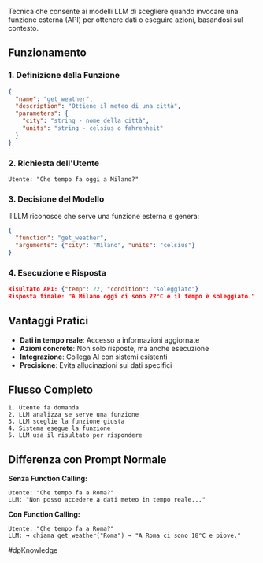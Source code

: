 Tecnica che consente ai modelli LLM di scegliere quando invocare una funzione esterna (API) per ottenere dati o eseguire azioni, basandosi sul contesto.

## Funzionamento

### 1. **Definizione della Funzione**

```json
{
  "name": "get_weather",
  "description": "Ottiene il meteo di una città",
  "parameters": {
    "city": "string - nome della città",
    "units": "string - celsius o fahrenheit"
  }
}

```

### 2. **Richiesta dell'Utente**

```
Utente: "Che tempo fa oggi a Milano?"

```

### 3. **Decisione del Modello**

Il LLM riconosce che serve una funzione esterna e genera:

```json
{
  "function": "get_weather",
  "arguments": {"city": "Milano", "units": "celsius"}
}

```

### 4. **Esecuzione e Risposta**

```json
Risultato API: {"temp": 22, "condition": "soleggiato"}
Risposta finale: "A Milano oggi ci sono 22°C e il tempo è soleggiato."

```

## Vantaggi Pratici

- **Dati in tempo reale**: Accesso a informazioni aggiornate
- **Azioni concrete**: Non solo risposte, ma anche esecuzione
- **Integrazione**: Collega AI con sistemi esistenti
- **Precisione**: Evita allucinazioni sui dati specifici

## Flusso Completo

```
1. Utente fa domanda
2. LLM analizza se serve una funzione
3. LLM sceglie la funzione giusta
4. Sistema esegue la funzione
5. LLM usa il risultato per rispondere

```

## Differenza con Prompt Normale

**Senza Function Calling:**

```
Utente: "Che tempo fa a Roma?"
LLM: "Non posso accedere a dati meteo in tempo reale..."

```

**Con Function Calling:**

```
Utente: "Che tempo fa a Roma?"
LLM: → chiama get_weather("Roma") → "A Roma ci sono 18°C e piove."

```

#dpKnowledge 